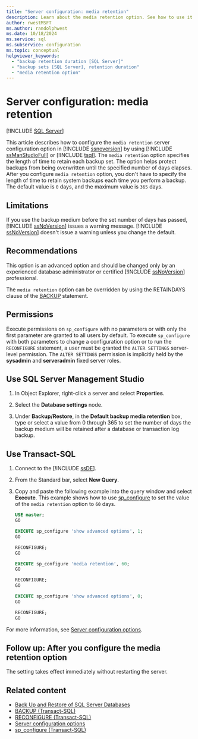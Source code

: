 ```yaml
---
title: "Server configuration: media retention"
description: Learn about the media retention option. See how to use it to specify how long SQL Server retains transaction log and database backups.
author: rwestMSFT
ms.author: randolphwest
ms.date: 10/18/2024
ms.service: sql
ms.subservice: configuration
ms.topic: conceptual
helpviewer_keywords:
  - "backup retention duration [SQL Server]"
  - "backup sets [SQL Server], retention duration"
  - "media retention option"
---
```

# Server configuration: media retention

[!INCLUDE [SQL Server](../../includes/applies-to-version/sqlserver.md)]

This article describes how to configure the `media retention` server configuration option in [!INCLUDE [ssnoversion](../../includes/ssnoversion-md.md)] by using [!INCLUDE [ssManStudioFull](../../includes/ssmanstudiofull-md.md)] or [!INCLUDE [tsql](../../includes/tsql-md.md)]. The `media retention` option specifies the length of time to retain each backup set. The option helps protect backups from being overwritten until the specified number of days elapses. After you configure `media retention` option, you don't have to specify the length of time to retain system backups each time you perform a backup. The default value is `0` days, and the maximum value is `365` days.

## Limitations

If you use the backup medium before the set number of days has passed, [!INCLUDE [ssNoVersion](../../includes/ssnoversion-md.md)] issues a warning message. [!INCLUDE [ssNoVersion](../../includes/ssnoversion-md.md)] doesn't issue a warning unless you change the default.

## Recommendations

This option is an advanced option and should be changed only by an experienced database administrator or certified [!INCLUDE [ssNoVersion](../../includes/ssnoversion-md.md)] professional.

The `media retention` option can be overridden by using the RETAINDAYS clause of the [BACKUP](../../t-sql/statements/backup-transact-sql.md) statement.

## Permissions

Execute permissions on `sp_configure` with no parameters or with only the first parameter are granted to all users by default. To execute `sp_configure` with both parameters to change a configuration option or to run the `RECONFIGURE` statement, a user must be granted the `ALTER SETTINGS` server-level permission. The `ALTER SETTINGS` permission is implicitly held by the **sysadmin** and **serveradmin** fixed server roles.

<a id="SSMSProcedure"></a>

## Use SQL Server Management Studio

1. In Object Explorer, right-click a server and select **Properties**.

1. Select the **Database settings** node.

1. Under **Backup/Restore**, in the **Default backup media retention** box, type or select a value from 0 through 365 to set the number of days the backup medium will be retained after a database or transaction log backup.

<a id="TsqlProcedure"></a>

## Use Transact-SQL

1. Connect to the [!INCLUDE [ssDE](../../includes/ssde-md.md)].

1. From the Standard bar, select **New Query**.

1. Copy and paste the following example into the query window and select **Execute**. This example shows how to use [sp_configure](../../relational-databases/system-stored-procedures/sp-configure-transact-sql.md) to set the value of the `media retention` option to `60` days.

   ```sql
   USE master;
   GO

   EXECUTE sp_configure 'show advanced options', 1;
   GO

   RECONFIGURE;
   GO

   EXECUTE sp_configure 'media retention', 60;
   GO

   RECONFIGURE;
   GO

   EXECUTE sp_configure 'show advanced options', 0;
   GO

   RECONFIGURE;
   GO
   ```

For more information, see [Server configuration options](server-configuration-options-sql-server.md).

<a id="FollowUp"></a>

## Follow up: After you configure the media retention option

The setting takes effect immediately without restarting the server.

## Related content

- [Back Up and Restore of SQL Server Databases](../../relational-databases/backup-restore/back-up-and-restore-of-sql-server-databases.md)
- [BACKUP (Transact-SQL)](../../t-sql/statements/backup-transact-sql.md)
- [RECONFIGURE (Transact-SQL)](../../t-sql/language-elements/reconfigure-transact-sql.md)
- [Server configuration options](server-configuration-options-sql-server.md)
- [sp_configure (Transact-SQL)](../../relational-databases/system-stored-procedures/sp-configure-transact-sql.md)
